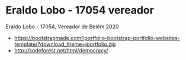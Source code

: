 # Eraldo Lobo - 17054 vereador
Eraldo Lobo - 17054, Vereador de Belém 2020

- https://bootstrapmade.com/iportfolio-bootstrap-portfolio-websites-template/?download_theme=iportfolio.zip
- http://kodeforest.net/html/democracy/

